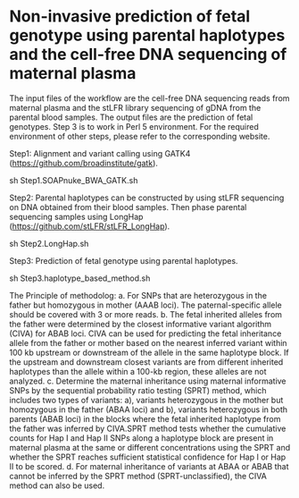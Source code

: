 # Non-invasive prediction of fetal genotype using parental haplotypes and the cell-free DNA sequencing of maternal plasma

The input files of the workflow are the cell-free DNA sequencing reads from maternal plasma and the stLFR library sequencing of gDNA from the parental blood samples. The output files are the prediction of fetal genotypes. Step 3 is to work in Perl 5 environment. For the required environment of other steps, please refer to the corresponding website.

Step1: Alignment and variant calling using GATK4 (https://github.com/broadinstitute/gatk).

sh Step1.SOAPnuke_BWA_GATK.sh

Step2: Parental haplotypes can be constructed by using stLFR sequencing on DNA obtained from their blood samples. Then phase parental sequencing samples using LongHap (https://github.com/stLFR/stLFR_LongHap).  

sh Step2.LongHap.sh

Step3: Prediction of fetal genotype using parental haplotypes.

sh Step3.haplotype_based_method.sh

The Principle of methodolog:
a.  For SNPs that are heterozygous in the father but homozygous in mother (AAAB loci). The paternal-specific allele should be covered with 3 or more reads.
b.  The fetal inherited alleles from the father were determined by the closest informative variant algorithm (CIVA) for ABAB loci. CIVA can be used for predicting the fetal inheritance allele from the father or mother based on the nearest inferred variant within 100 kb upstream or downstream of the allele in the same haplotype block. If the upstream and downstream closest variants are from different inherited haplotypes than the allele within a 100-kb region, these alleles are not analyzed.
c.	Determine the maternal inheritance using maternal informative SNPs by the sequential probability ratio testing (SPRT) method, which includes two types of variants: a), variants heterozygous in the mother but homozygous in the father (ABAA loci) and b), variants heterozygous in both parents (ABAB loci) in the blocks where the fetal inherited haplotype from the father was inferred by CIVA.SPRT method tests whether the cumulative counts for Hap I and Hap II SNPs along a haplotype block are present in maternal plasma at the same or different concentrations using the SPRT and whether the SPRT reaches sufficient statistical confidence for Hap I or Hap II to be scored. 
d.	For maternal inheritance of variants at ABAA or ABAB that cannot be inferred by the SPRT method (SPRT-unclassified), the CIVA method can also be used.

